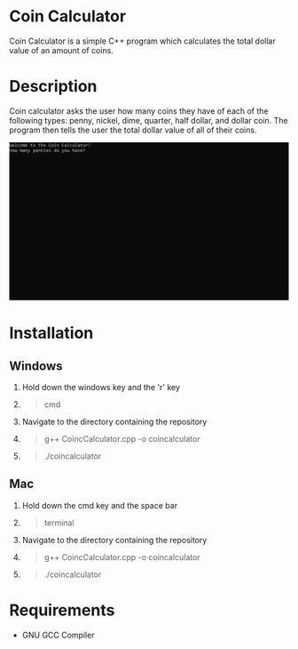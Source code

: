 # Coin Calculator #

Coin Calculator is a simple C++ program which calculates the total dollar value of an amount of coins.

# Description #

Coin calculator asks the user how many coins they have of each of the following types: penny, nickel, dime, quarter, half dollar, and dollar coin. The program then tells the user the total dollar value of all of their coins.

![coin calculator demo](images/coin-calculator.gif)

# Installation #

## Windows ##
1. Hold down the windows key and the 'r' key
2. > cmd
3. Navigate to the directory containing the repository
4. > g++ CoincCalculator.cpp -o coincalculator
5. > ./coincalculator

## Mac ##
1. Hold down the cmd key and the space bar
2. > terminal
3. Navigate to the directory containing the repository
4. > g++ CoincCalculator.cpp -o coincalculator
5. > ./coincalculator

# Requirements #

* GNU GCC Compiler
